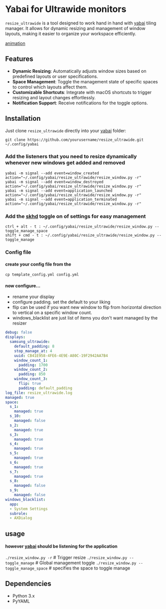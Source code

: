 # Yabai for Ultrawide monitors

`resize_ultrawide` is a tool designed to work hand in hand with [yabai](https://github.com/koekeishiya/yabai) tiling manager. It allows for dynamic resizing and management of window layouts, making it easier to organize your workspace efficiently.

[animation](.content/animation.gif)

## Features

- **Dynamic Resizing**: Automatically adjusts window sizes based on predefined layouts or user specifications.
- **Space Management**: Toggle the management state of specific spaces to control which layouts affect them.
- **Customizable Shortcuts**: Integrate with macOS shortcuts to trigger resizing and layout changes effortlessly.
- **Notification Support**: Receive notifications for the toggle options.

## Installation

Just clone `resize_ultrawide` directly into your [yabai](https://github.com/koekeishiya/yabai) folder:

`git clone https://github.com/yourusername/resize_ultrawide.git ~/.config/yabai`

### Add the listeners that you need to resize dynamically whenever new windows get added and removed

```
yabai -m signal --add event=window_created action="~/.config/yabai/resize_ultrawide/resize_window.py -r"
yabai -m signal --add event=window_destroyed action="~/.config/yabai/resize_ultrawide/resize_window.py -r"
yabai -m signal --add event=application_launched action="~/.config/yabai/resize_ultrawide/resize_window.py -r"
yabai -m signal --add event=application_terminated action="~/.config/yabai/resize_ultrawide/resize_window.py -r"
```

### Add the [skhd](https://github.com/koekeishiya/skhd) toggle on of settings for easy management
```
ctrl + alt - t : ~/.config/yabai/resize_ultrawide/resize_window.py --toggle_manage_space
shift + cmd - t : ~/.config/yabai/resize_ultrawide/resize_window.py --toggle_manage
```

### Config file
#### create your config file from the 
`cp template_config.yml config.yml`

#### now configure...
* rename your display
* configure padding. set the default to your liking
* flip can be used if you want new window to flip from horizontal direction to vertical on a specific window count.
* windows_blacklist are just list of items you don't want managed by the resizer 
```yaml
debug: false
displays:
  samsung_ultrawide:
    default_padding: 8
    stop_manage_at: 4
    uuid: CB41E958-4FE6-4E9E-A80C-19F2942AA7B4
    window_count_1:
      padding: 1700
    window_count_2:
      padding: 850
    window_count_3:
      flip: true
      padding: default_padding
log_file: resize_ultrawide.log
managed: true
space:
  s_1:
    managed: true
  s_10:
    managed: false
  s_2:
    managed: true
  s_3:
    managed: true
  s_4:
    managed: true
  s_5:
    managed: true
  s_6:
    managed: true
  s_7:
    managed: true
  s_8:
    managed: false
  s_9:
    managed: false
windows_blacklist:
  app:
  - System Settings
  subrole:
  - AXDialog

```



## usage
#### however [yabai](https://github.com/koekeishiya/yabai) should be listening for the application

`./resize_window.py -r`  # Trigger resize
`./resize_window.py --toggle_manage` # Global management toggle
`./resize_window.py --toggle_manage_space` # specifies the space to toggle manage


## Dependencies
* Python 3.x
* PyYAML